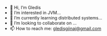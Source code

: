 - 👋 Hi, I’m Gledis
- 👀 I’m interested in JVM...
- 🌱 I’m currently learning distributed systems...
- 💞️ I’m looking to collaborate on ...
- 📫 How to reach me: gledisgjinaj@gmail.com

<!---
gledisi/gledisi is a ✨ special ✨ repository because its `README.md` (this file) appears on your GitHub profile.
You can click the Preview link to take a look at your changes.
--->
